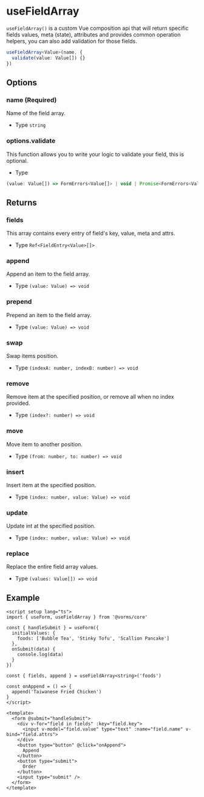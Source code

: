 # useFieldArray

`useFieldArray()` is a custom Vue composition api that will return specific fields values, meta (state), attributes and provides common operation helpers, you can also add validation for those fields.

```ts
useFieldArray<Value>(name, {
  validate(value: Value[]) {}
})
```

## Options

### name (Required)

Name of the field array.

- Type `string`

### options.validate

This function allows you to write your logic to validate your field, this is optional.

- Type

```ts
(value: Value[]) => FormErrors<Value[]> | void | Promise<FormErrors<Value[]> | void>
```

## Returns

### fields

This array contains every entry of field's key, value, meta and attrs.

- Type `Ref<FieldEntry<Value>[]>`  

### append

Append an item to the field array.

- Type `(value: Value) => void`

### prepend

Prepend an item to the field array.

- Type `(value: Value) => void`

### swap

Swap items position.

- Type `(indexA: number, indexB: number) => void`

### remove

Remove item at the specified position, or remove all when no index provided.

- Type `(index?: number) => void`

### move

Move item to another position.

- Type `(from: number, to: number) => void`

### insert

Insert item at the specified position.

- Type `(index: number, value: Value) => void`

### update

Update int at the specified position.

- Type `(index: number, value: Value) => void`

### replace

Replace the entire field array values.

- Type `(values: Value[]) => void`

## Example

```vue
<script setup lang="ts">
import { useForm, useFieldArray } from '@vorms/core'

const { handleSubmit } = useForm({
  initialValues: {
    foods: ['Bubble Tea', 'Stinky Tofu', 'Scallion Pancake']
  },
  onSubmit(data) {
    console.log(data)
  }
})

const { fields, append } = useFieldArray<string>('foods')

const onAppend = () => {
  append('Taiwanese Fried Chicken')
}
</script>

<template>
  <form @submit="handleSubmit">
    <div v-for="field in fields" :key="field.key">
      <input v-model="field.value" type="text" :name="field.name" v-bind="field.attrs">
    </div>
    <button type="button" @click="onAppend">
      Append
    </button>
    <button type="submit">
      Order
    </button>
    <input type="submit" />
  </form>
</template>
```
